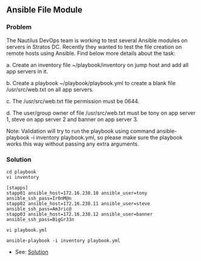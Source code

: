 ## Ansible File Module

### Problem

The Nautilus DevOps team is working to test several Ansible modules on servers in Stratos DC. Recently they wanted to
test the file creation on remote hosts using Ansible. Find below more details about the task:

a. Create an inventory file ~/playbook/inventory on jump host and add all app servers in it.

b. Create a playbook ~/playbook/playbook.yml to create a blank file /usr/src/web.txt on all app servers.

c. The /usr/src/web.txt file permission must be 0644.

d. The user/group owner of file /usr/src/web.txt must be tony on app server 1, steve on app server 2 and banner on app
server 3.

Note: Validation will try to run the playbook using command ansible-playbook -i inventory playbook.yml, so please make
sure the playbook works this way without passing any extra arguments.

### Solution

```shell
cd playbook
vi inventory

[stapps]
stapp01 ansible_host=172.16.238.10 ansible_user=tony ansible_ssh_pass=Ir0nM@n
stapp02 ansible_host=172.16.238.11 ansible_user=steve ansible_ssh_pass=Am3ric@
stapp03 ansible_host=172.16.238.12 ansible_user=banner ansible_ssh_pass=BigGr33n

vi playbook.yml

ansible-playbook -i inventory playbook.yml
```

- See: [Solution](./playbook.yml)
